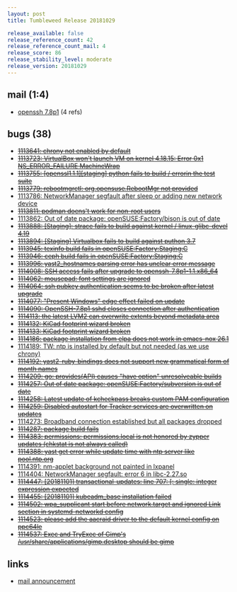 ```yaml
---
layout: post
title: Tumbleweed Release 20181029

release_available: false
release_reference_count: 42
release_reference_count_mail: 4
release_score: 86
release_stability_level: moderate
release_version: 20181029
---
```


## mail (1:4)

- [openssh 7.8p1](https://lists.opensuse.org/opensuse-factory/2018-10/msg00361.html) (4 refs)

## bugs (38)

<!--more-->

- ~~[1113641: chrony not enabled by default](https://bugzilla.opensuse.org/show_bug.cgi?id=1113641)~~
- ~~[1113723: VirtualBox won't launch VM on kernel 4.18.15:  Error 0x1 NS_ERROR_FAILURE MachineWrap](https://bugzilla.opensuse.org/show_bug.cgi?id=1113723)~~
- ~~[1113755: \[openssl1.1.1\]\[staging\] python fails to build / errorin the test suite](https://bugzilla.opensuse.org/show_bug.cgi?id=1113755)~~
- ~~[1113779: rebootmgrctl: org.opensuse.RebootMgr not provided](https://bugzilla.opensuse.org/show_bug.cgi?id=1113779)~~
- [1113786: NetworkManager segfault after sleep or adding new network device](https://bugzilla.opensuse.org/show_bug.cgi?id=1113786)
- ~~[1113811: podman doens't work for non-root users](https://bugzilla.opensuse.org/show_bug.cgi?id=1113811)~~
- [1113862: Out of date package: openSUSE:Factory/bison is out of date](https://bugzilla.opensuse.org/show_bug.cgi?id=1113862)
- ~~[1113888: \[Staging\]: strace fails to build against kernel / linux-glibc-devel 4.19](https://bugzilla.opensuse.org/show_bug.cgi?id=1113888)~~
- ~~[1113894: \[Staging\] Virtualbox fails to build against puthon 3.7](https://bugzilla.opensuse.org/show_bug.cgi?id=1113894)~~
- ~~[1113945: texinfo build fails in openSUSE:Factory:Staging:C](https://bugzilla.opensuse.org/show_bug.cgi?id=1113945)~~
- ~~[1113946: ceph build fails in openSUSE:Factory:Staging:C](https://bugzilla.opensuse.org/show_bug.cgi?id=1113946)~~
- ~~[1113996: yast2_hostnames parsing error has unclear error message](https://bugzilla.opensuse.org/show_bug.cgi?id=1113996)~~
- ~~[1114008: SSH access fails after upgrade to openssh-7.8p1-1.1.x86_64](https://bugzilla.opensuse.org/show_bug.cgi?id=1114008)~~
- ~~[1114062: mousepad: font settings are ignored](https://bugzilla.opensuse.org/show_bug.cgi?id=1114062)~~
- ~~[1114064: ssh pubkey authentication seems to be broken after latest upgrade](https://bugzilla.opensuse.org/show_bug.cgi?id=1114064)~~
- ~~[1114077: "Present Windows" edge effect failed on update](https://bugzilla.opensuse.org/show_bug.cgi?id=1114077)~~
- ~~[1114090: OpenSSH-7.8p1 sshd closes connection after authentication](https://bugzilla.opensuse.org/show_bug.cgi?id=1114090)~~
- ~~[1114113: the latest LVM2 can overwrite extents beyond metadata area](https://bugzilla.opensuse.org/show_bug.cgi?id=1114113)~~
- ~~[1114132: KiCad footprint wizard broken](https://bugzilla.opensuse.org/show_bug.cgi?id=1114132)~~
- ~~[1114133: KiCad footprint wizard broken](https://bugzilla.opensuse.org/show_bug.cgi?id=1114133)~~
- ~~[1114186: package installation from elpa does not work in emacs-nox 26.1](https://bugzilla.opensuse.org/show_bug.cgi?id=1114186)~~
- [1114189: TW: ntp is installed by default but not needed (as we use chrony)](https://bugzilla.opensuse.org/show_bug.cgi?id=1114189)
- ~~[1114192: yast2-ruby-bindings does not support new grammatical form of month names](https://bugzilla.opensuse.org/show_bug.cgi?id=1114192)~~
- ~~[1114209: go: provides(API) causes "have option" unresolveable builds](https://bugzilla.opensuse.org/show_bug.cgi?id=1114209)~~
- ~~[1114257: Out of date package: openSUSE:Factory/subversion is out of date](https://bugzilla.opensuse.org/show_bug.cgi?id=1114257)~~
- ~~[1114258: Latest update of kcheckpass breaks custom PAM configuration](https://bugzilla.opensuse.org/show_bug.cgi?id=1114258)~~
- ~~[1114259: Disabled autostart for Tracker services are overwritten on updates](https://bugzilla.opensuse.org/show_bug.cgi?id=1114259)~~
- [1114273: Broadband connection established but all packages dropped](https://bugzilla.opensuse.org/show_bug.cgi?id=1114273)
- ~~[1114287: package build fails](https://bugzilla.opensuse.org/show_bug.cgi?id=1114287)~~
- ~~[1114383: permissions: permissions.local is not honored by zypper updates (chkstat is not always called)](https://bugzilla.opensuse.org/show_bug.cgi?id=1114383)~~
- ~~[1114388: yast get error while update time with ntp server like pool.ntp.org](https://bugzilla.opensuse.org/show_bug.cgi?id=1114388)~~
- [1114391: nm-applet background not painted in lxpanel](https://bugzilla.opensuse.org/show_bug.cgi?id=1114391)
- [1114404: NetworkManager segfault: error 6 in libc-2.27.so](https://bugzilla.opensuse.org/show_bug.cgi?id=1114404)
- ~~[1114447: \[20181101\] transactional-updates: line 707: \[: single: integer expression expected](https://bugzilla.opensuse.org/show_bug.cgi?id=1114447)~~
- ~~[1114455: \[20181101\] kubeadm_base installation failed](https://bugzilla.opensuse.org/show_bug.cgi?id=1114455)~~
- ~~[1114502: wpa_supplicant start before network.target and ignored Link section in systemd-networkd config](https://bugzilla.opensuse.org/show_bug.cgi?id=1114502)~~
- ~~[1114523: please add the aacraid driver to the default kernel config on ppc64le](https://bugzilla.opensuse.org/show_bug.cgi?id=1114523)~~
- ~~[1114537: Exec and TryExec of Gimp's /usr/share/applications/gimp.desktop should be gimp](https://bugzilla.opensuse.org/show_bug.cgi?id=1114537)~~



## links

- [mail announcement](https://lists.opensuse.org/opensuse-factory/2018-10/msg00359.html)
